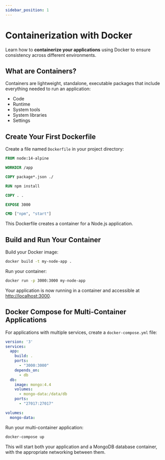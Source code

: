 ```yaml
---
sidebar_position: 1
---
```


# Containerization with Docker

Learn how to **containerize your applications** using Docker to ensure consistency across different environments.

## What are Containers?

Containers are lightweight, standalone, executable packages that include everything needed to run an application:
- Code
- Runtime
- System tools
- System libraries
- Settings

## Create Your First Dockerfile

Create a file named `Dockerfile` in your project directory:

```dockerfile title="Dockerfile"
FROM node:14-alpine

WORKDIR /app

COPY package*.json ./

RUN npm install

COPY . .

EXPOSE 3000

CMD ["npm", "start"]
```

This Dockerfile creates a container for a Node.js application.

## Build and Run Your Container

Build your Docker image:

```bash
docker build -t my-node-app .
```

Run your container:

```bash
docker run -p 3000:3000 my-node-app
```

Your application is now running in a container and accessible at [http://localhost:3000](http://localhost:3000).

## Docker Compose for Multi-Container Applications

For applications with multiple services, create a `docker-compose.yml` file:

```yaml title="docker-compose.yml"
version: '3'
services:
  app:
    build: .
    ports:
      - "3000:3000"
    depends_on:
      - db
  db:
    image: mongo:4.4
    volumes:
      - mongo-data:/data/db
    ports:
      - "27017:27017"

volumes:
  mongo-data:
```

Run your multi-container application:

```bash
docker-compose up
```

This will start both your application and a MongoDB database container, with the appropriate networking between them.
